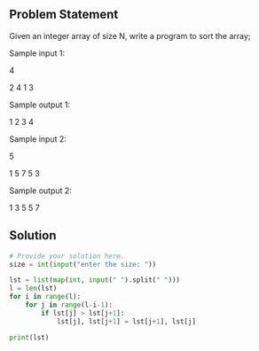 ## Problem Statement 

Given an integer array of size N, write a program to sort the array;

Sample input 1:

4

2 4 1 3

Sample output 1:

1 2 3 4

Sample input 2:

5

1 5 7 5 3

Sample output 2:

1 3 5 5 7

 
## Solution

```python
# Provide your solution here.
size = int(input("enter the size: "))

lst = list(map(int, input(" ").split(" ")))
l = len(lst)
for i in range(l):
    for j in range(l-i-1):
        if lst[j] > lst[j+1]:
            lst[j], lst[j+1] = lst[j+1], lst[j]

print(lst)

